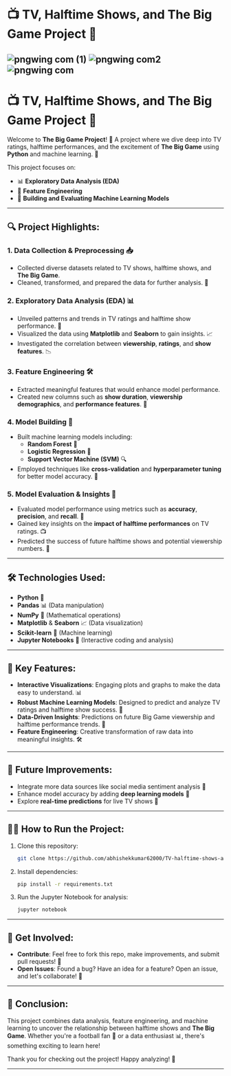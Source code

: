 # 📺 TV, Halftime Shows, and The Big Game Project 🏈
![pngwing com (1)](https://github.com/user-attachments/assets/ae036ff4-ca09-41e5-8ed1-da49a56679b6)
![pngwing com2](https://github.com/user-attachments/assets/a9e89fb1-b522-4374-b814-728c4ed03132)
![pngwing com](https://github.com/user-attachments/assets/6c82dd83-8d48-450c-a785-86297215298b)
---

# 📺 TV, Halftime Shows, and The Big Game Project 🏈

Welcome to **The Big Game Project**! 🎉 A project where we dive deep into TV ratings, halftime performances, and the excitement of **The Big Game** using **Python** and machine learning. 🚀

This project focuses on:
- 📊 **Exploratory Data Analysis (EDA)**
- 🔧 **Feature Engineering**
- 🤖 **Building and Evaluating Machine Learning Models**

---

## 🔍 **Project Highlights:**

### 1. **Data Collection & Preprocessing 📥**
- Collected diverse datasets related to TV shows, halftime shows, and **The Big Game**.
- Cleaned, transformed, and prepared the data for further analysis. 🧹

### 2. **Exploratory Data Analysis (EDA) 📊**
- Unveiled patterns and trends in TV ratings and halftime show performance. 🔎
- Visualized the data using **Matplotlib** and **Seaborn** to gain insights. 📈
- Investigated the correlation between **viewership**, **ratings**, and **show features**. 📉

### 3. **Feature Engineering 🛠️**
- Extracted meaningful features that would enhance model performance.
- Created new columns such as **show duration**, **viewership demographics**, and **performance features**. 🎯

### 4. **Model Building 🤖**
- Built machine learning models including:
  - **Random Forest** 🌳
  - **Logistic Regression** 🔄
  - **Support Vector Machine (SVM)** 🔍
- Employed techniques like **cross-validation** and **hyperparameter tuning** for better model accuracy. 🔧

### 5. **Model Evaluation & Insights 🏅**
- Evaluated model performance using metrics such as **accuracy**, **precision**, and **recall**. 📏
- Gained key insights on the **impact of halftime performances** on TV ratings. 📺
- Predicted the success of future halftime shows and potential viewership numbers. 🔮

---

## 🛠️ **Technologies Used:**
- **Python** 🐍
- **Pandas** 📊 (Data manipulation)
- **NumPy** 🔢 (Mathematical operations)
- **Matplotlib** & **Seaborn** 📈 (Data visualization)
- **Scikit-learn** 🔧 (Machine learning)
- **Jupyter Notebooks** 📓 (Interactive coding and analysis)

---

## 🌟 **Key Features:**

- **Interactive Visualizations**: Engaging plots and graphs to make the data easy to understand. 📊
- **Robust Machine Learning Models**: Designed to predict and analyze TV ratings and halftime show success. 🧠
- **Data-Driven Insights**: Predictions on future Big Game viewership and halftime performance trends. 🔮
- **Feature Engineering**: Creative transformation of raw data into meaningful insights. 🛠️

---

## 🚀 **Future Improvements:**
- Integrate more data sources like social media sentiment analysis 📱
- Enhance model accuracy by adding **deep learning models** 🧠
- Explore **real-time predictions** for live TV shows 🎥

---

## 🧑‍💻 **How to Run the Project:**

1. Clone this repository:
   ```bash
   git clone https://github.com/abhishekkumar62000/TV-halftime-shows-and-the-Big-Game-Project.git
   ```
2. Install dependencies:
   ```bash
   pip install -r requirements.txt
   ```
3. Run the Jupyter Notebook for analysis:
   ```bash
   jupyter notebook
   ```

---

## 💬 **Get Involved:**
- **Contribute**: Feel free to fork this repo, make improvements, and submit pull requests! 🔧
- **Open Issues**: Found a bug? Have an idea for a feature? Open an issue, and let's collaborate! 📝

---

## 🎯 **Conclusion**:
This project combines data analysis, feature engineering, and machine learning to uncover the relationship between halftime shows and **The Big Game**. Whether you're a football fan 🏈 or a data enthusiast 📊, there's something exciting to learn here!

Thank you for checking out the project! Happy analyzing! 🎉

---
